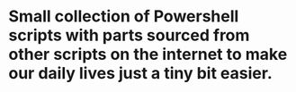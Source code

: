 # Small collection of Powershell scripts with parts sourced from other scripts on the internet to make our daily lives just a tiny bit easier. 

